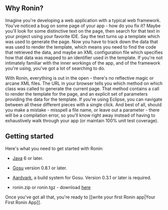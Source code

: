 ## Why Ronin?

Imagine you're developing a web application with a typical web framework.
You've noticed a bug on some page of your app - how do you fix it? Maybe
you'll look for some distinctive text on the page, then search for that text
in your project using your favorite IDE. Say the text turns up a template
which was used to generate the page. Now you have to track down the data that
was used to render the template, which means you need to find the code that
retrieved the data, and maybe an XML configuration file which specifies how
that data was mapped to an identifier used in the template. If you're not
intimately familiar with the inner workings of the app, and of the framework
you're using, you've got a lot of searching to do.

With Ronin, everything is out in the open - there's no reflective magic or
arcane XML files. The URL in your browser tells you which method on which
class was called to generate the current page. That method contains a call to
render the template for the page, and an explicit set of parameters providing
the data for the template. If you're using Eclipse, you can navigate between
all these different pieces with a single click. And best of all, should you
make a mistake - misspell a file name, or leave out a parameter - there will
be a compilation error, so you'll know right away instead of having to
exhaustively walk through your app (or maintain 100% unit test coverage).

## Getting started

Here's what you need to get started with Ronin:

  * [Java][3] 6 or later.

  * [Gosu][4] version 0.8.1 or later.

  * [Aardvark][5], a build system for Gosu.  Version 0.3.1 or later is required.

  * ronin.zip or ronin.tgz - download [here][6]

Once you've got all that, you're ready to [[write your first Ronin app|Your First Ronin App]].

   [3]: http://java.sun.com/javase/downloads/index.jsp

   [4]: http://www.gosu-lang.org/

   [5]: https://github.com/vark/Aardvark/downloads

   [6]: https://github.com/kprevas/ronin/downloads
